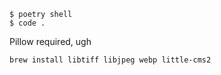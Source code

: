 ```
$ poetry shell 
$ code .
```

Pillow required, ugh
```
brew install libtiff libjpeg webp little-cms2
```